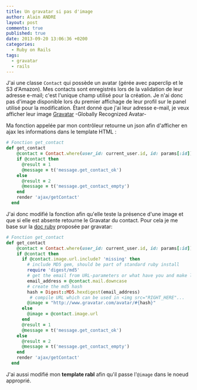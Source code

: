```yaml
---
title: Un gravatar si pas d'image
author: Alain ANDRE
layout: post
comments: true
published: true
date: 2013-09-20 13:06:36 +0200
categories:
  - Ruby on Rails
tags:
  - gravatar
  - rails
---
```

J'ai une classe `Contact` qui possède un avatar (gérée avec paperclip et le S3 d'Amazon). Mes contacts sont enregistrés lors de la validation de leur adresse e-mail; c'est l'unique champ utilisé pour la création. Je n'ai donc pas d'image disponible lors du premier affichage de leur profil sur le panel utilisé pour la modification. Étant donné que j'ai leur adresse e-mail, je veux afficher leur image [Gravatar][1] -Globally Recognized Avatar-

Ma fonction appelée par mon contrôleur retourne un json afin d'afficher en ajax les informations dans le template HTML :

```ruby 
# Fonction get_contact
def get_contact
    @contact = Contact.where(user_id: current_user.id, id: params[:id]).first
    if @contact then
      @result = 1
      @message = t('message.get_contact_ok')
    else
      @result = 2
      @message = t('message.get_contact_empty')
    end
    render 'ajax/getContact'
  end
```

J'ai donc modifié la fonction afin qu'elle teste la présence d'une image et que si elle est absente retourne le Gravatar du contact. Pour cela je me base sur la [doc ruby][3] proposée par gravatar:

```ruby 
# Fonction get_contact
def get_contact
    @contact = Contact.where(user_id: current_user.id, id: params[:id]).first
    if @contact then
      if @contact.image.url.include? 'missing' then
        # include MD5 gem, should be part of standard ruby install
        require 'digest/md5'
        # get the email from URL-parameters or what have you and make lowercase
        email_address = @contact.mail.downcase
        # create the md5 hash
        hash = Digest::MD5.hexdigest(email_address)
         # compile URL which can be used in <img src="RIGHT_HERE"...
        @image = "http://www.gravatar.com/avatar/#{hash}"
      else
        @image = @contact.image.url
      end
      @result = 1
      @message = t('message.get_contact_ok')
    else
      @result = 2
      @message = t('message.get_contact_empty')
    end
    render 'ajax/getContact'
  end
```

J'ai aussi modifié mon **template rabl** afin qu'il passe l'`@image` dans le noeud approprié.

 [1]: http://fr.gravatar.com/
 [3]: http://fr.gravatar.com/site/implement/images/ruby/

